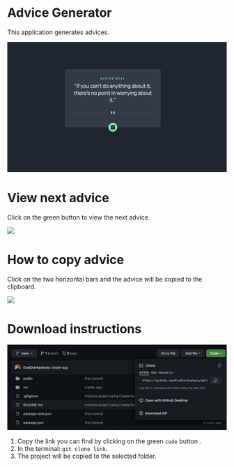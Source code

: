 # Advice Generator

This application generates advices.

![](./readme-for/img1.png)

# View next advice

Click on the green button to view the next advice.

![](https://media4.giphy.com/media/Ltyo54zQuX8pVObslT/giphy.gif?cid=790b76117be066434466794700dc972d99e6245721b3318c&rid=giphy.gif&ct=g)

# How to copy advice

Click on the two horizontal bars and the advice will be copied to the clipboard.

![](https://media4.giphy.com/media/l88nh7omJYscWSgeJy/giphy.gif?cid=790b761143ae7a2e61751005ecfea200cfad2d67f3d0865d&rid=giphy.gif&ct=g)

# Download instructions

![](./readme-for/img2.png)
1. Copy the link you can find by clicking on the green `code` button .
2. In the terminal: `git clone link`.
3. The project will be copied to the selected folder.